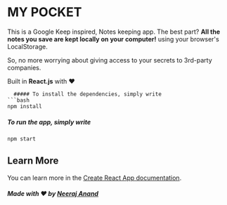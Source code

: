 # MY POCKET

This is a Google Keep inspired, Notes keeping app. The best part? <b>All the notes you save are kept locally on your computer!</b> using your browser's LocalStorage.

So, no more worrying about giving access to your secrets to 3rd-party companies.

Built in <b>React.js</b> with ❤️

````
  ##### To install the dependencies, simply write
```bash
npm install
````

##### To run the app, simply write

```bash
npm start
```

## Learn More

You can learn more in the [Create React App documentation](https://facebook.github.io/create-react-app/docs/getting-started).

##### Made with ♥ by <a href="https://github.com/Njanand-xenon">Neeraj Anand</a>
